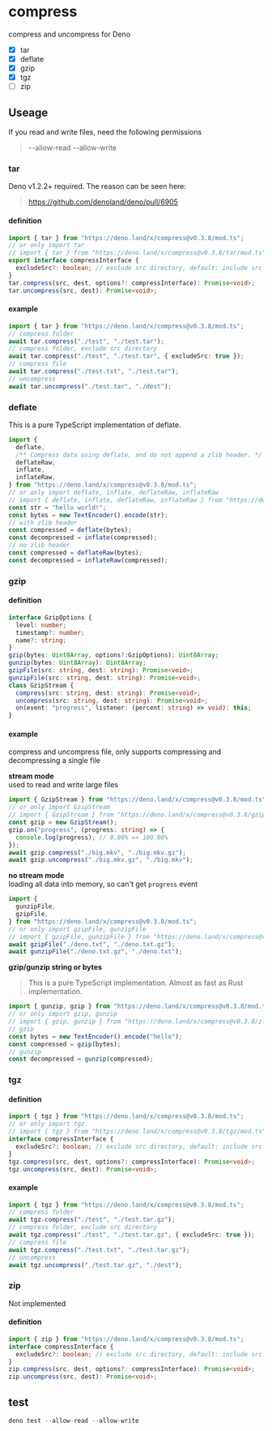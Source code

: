 # compress

compress and uncompress for Deno

- [x] tar
- [x] deflate
- [x] gzip
- [x] tgz
- [ ] zip

## Useage

If you read and write files, need the following permissions

> --allow-read --allow-write

### tar

Deno v1.2.2+ required. The reason can be seen here:

> https://github.com/denoland/deno/pull/6905

#### definition

```ts
import { tar } from "https://deno.land/x/compress@v0.3.8/mod.ts";
// or only import tar
// import { tar } from "https://deno.land/x/compress@v0.3.8/tar/mod.ts";
export interface compressInterface {
  excludeSrc?: boolean; // exclude src directory, default: include src directory
}
tar.compress(src, dest, options?: compressInterface): Promise<void>;
tar.uncompress(src, dest): Promise<void>;
```

#### example

```ts
import { tar } from "https://deno.land/x/compress@v0.3.8/mod.ts";
// compress folder
await tar.compress("./test", "./test.tar");
// compress folder, exclude src directory
await tar.compress("./test", "./test.tar", { excludeSrc: true });
// compress file
await tar.compress("./test.txt", "./test.tar");
// uncompress
await tar.uncompress("./test.tar", "./dest");
```

### deflate

This is a pure TypeScript implementation of deflate.

```ts
import {
  deflate,
  /** Compress data using deflate, and do not append a zlib header. */
  deflateRaw,
  inflate,
  inflateRaw,
} from "https://deno.land/x/compress@v0.3.8/mod.ts";
// or only import deflate, inflate, deflateRaw, inflateRaw
// import { deflate, inflate, deflateRaw, inflateRaw } from "https://deno.land/x/compress@v0.3.8/zlib/mod.ts";
const str = "hello world!";
const bytes = new TextEncoder().encode(str);
// with zlib header
const compressed = deflate(bytes);
const decompressed = inflate(compressed);
// no zlib header
const compressed = deflateRaw(bytes);
const decompressed = inflateRaw(compressed);
```

### gzip

#### definition

```ts
interface GzipOptions {
  level: number;
  timestamp?: number;
  name?: string;
}
gzip(bytes: Uint8Array, options?:GzipOptions): Uint8Array;
gunzip(bytes: Uint8Array): Uint8Array;
gzipFile(src: string, dest: string): Promise<void>;
gunzipFile(src: string, dest: string): Promise<void>;
class GzipStream {
  compress(src: string, dest: string): Promise<void>;
  uncompress(src: string, dest: string): Promise<void>;
  on(event: "progress", listener: (percent: string) => void): this;
}
```

#### example

compress and uncompress file, only supports compressing and decompressing a
single file

**stream mode**\
used to read and write large files

```ts
import { GzipStream } from "https://deno.land/x/compress@v0.3.8/mod.ts";
// or only import GzipStream
// import { GzipStream } from "https://deno.land/x/compress@v0.3.8/gzip/mod.ts";
const gzip = new GzipStream();
gzip.on("progress", (progress: string) => {
  console.log(progress); // 0.00% => 100.00%
});
await gzip.compress("./big.mkv", "./big.mkv.gz");
await gzip.uncompress("./big.mkv.gz", "./big.mkv");
```

**no stream mode**\
loading all data into memory, so can't get `progress` event

```ts
import {
  gunzipFile,
  gzipFile,
} from "https://deno.land/x/compress@v0.3.8/mod.ts";
// or only import gzipFile, gunzipFile
// import { gzipFile, gunzipFile } from "https://deno.land/x/compress@v0.3.8/gzip/mod.ts";
await gzipFile("./deno.txt", "./deno.txt.gz");
await gunzipFile("./deno.txt.gz", "./deno.txt");
```

**gzip/gunzip string or bytes**

> This is a pure TypeScript implementation. Almost as fast as Rust
> implementation.

```ts
import { gunzip, gzip } from "https://deno.land/x/compress@v0.3.8/mod.ts";
// or only import gzip, gunzip
// import { gzip, gunzip } from "https://deno.land/x/compress@v0.3.8/zlib/mod.ts";
// gzip
const bytes = new TextEncoder().encode("hello");
const compressed = gzip(bytes);
// gunzip
const decompressed = gunzip(compressed);
```

### tgz

#### definition

```ts
import { tgz } from "https://deno.land/x/compress@v0.3.8/mod.ts";
// or only import tgz
// import { tgz } from "https://deno.land/x/compress@v0.3.8/tgz/mod.ts";
interface compressInterface {
  excludeSrc?: boolean; // exclude src directory, default: include src directory
}
tgz.compress(src, dest, options?: compressInterface): Promise<void>;
tgz.uncompress(src, dest): Promise<void>;
```

#### example

```ts
import { tgz } from "https://deno.land/x/compress@v0.3.8/mod.ts";
// compress folder
await tgz.compress("./test", "./test.tar.gz");
// compress folder, exclude src directory
await tgz.compress("./test", "./test.tar.gz", { excludeSrc: true });
// compress file
await tgz.compress("./test.txt", "./test.tar.gz");
// uncompress
await tgz.uncompress("./test.tar.gz", "./dest");
```

### zip

Not implemented

#### definition

```ts
import { zip } from "https://deno.land/x/compress@v0.3.8/mod.ts";
interface compressInterface {
  excludeSrc?: boolean; // exclude src directory, default: include src directory
}
zip.compress(src, dest, options?: compressInterface): Promise<void>;
zip.uncompress(src, dest): Promise<void>;
```

## test

```ts
deno test --allow-read --allow-write
```
